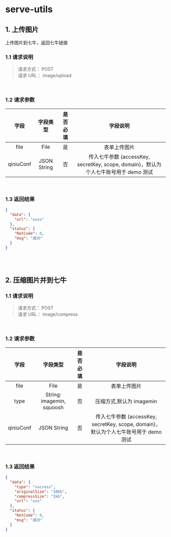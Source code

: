 # serve-utils

## 1. 上传图片

上传图片到七牛，返回七牛链接

### 1.1 请求说明

> 请求方式： POST  
> 请求 URL： image/upload

<br/>

### 1.2 请求参数

|   字段    |  字段类型   | 是否必填 |                                       字段说明                                       |
| :-------: | :---------: | :------: | :----------------------------------------------------------------------------------: |
|   file    |    File     |    是    |                                     表单上传图片                                     |
| qiniuConf | JSON String |    否    | 传入七牛参数 (accessKey, secretKey, scope, domain)，默认为个人七牛账号用于 demo 测试 |

<br/>

### 1.3 返回结果

```json
{
  "data": {
    "url": "xxxx"
  },
  "status": {
    "RetCode": 0,
    "msg": "成功"
  }
}
```

<br/>
<br/>

## 2. 压缩图片并到七牛

### 1.1 请求说明

> 请求方式： POST  
> 请求 URL： image/compress

<br/>

### 1.2 请求参数

|   字段    |         字段类型          | 是否必填 |                                       字段说明                                       |
| :-------: | :-----------------------: | :------: | :----------------------------------------------------------------------------------: |
|   file    |           File            |    是    |                                     表单上传图片                                     |
|   type    | String: imagemin, squoosh |    否    |                               压缩方式,默认为 imagemin                               |
| qiniuConf |        JSON String        |    否    | 传入七牛参数 (accessKey, secretKey, scope, domain)，默认为个人七牛账号用于 demo 测试 |

<br/>

### 1.3 返回结果

```json
{
  "data": {
    "type": "success",
    "originalSize": "10kb",
    "compressSize": "1kb",
    "url": "xxx"
  },
  "status": {
    "RetCode": 0,
    "msg": "成功"
  }
}
```

<br/>
<br/>
